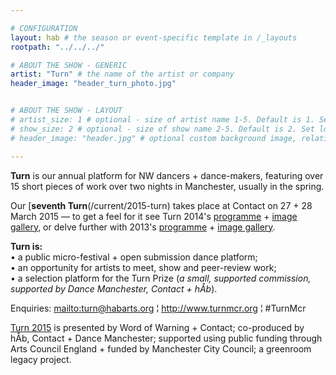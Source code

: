 ```yaml
---

# CONFIGURATION
layout: hab # the season or event-specific template in /_layouts
rootpath: "../../../"

# ABOUT THE SHOW - GENERIC
artist: "Turn" # the name of the artist or company
header_image: "header_turn_photo.jpg"   


# ABOUT THE SHOW - LAYOUT
# artist_size: 1 # optional - size of artist name 1-5. Default is 1. Set longer names to lower values
# show_size: 2 # optional - size of show name 2-5. Default is 2. Set longer names to lower values
# header_image: "header.jpg" # optional custom background image, relative to current page

---
```

**Turn** is our annual platform for NW dancers + dance-makers, featuring over 15 short pieces of work over two nights in Manchester, usually in the spring.       
       
Our [**seventh Turn**(/current/2015-turn) takes place at Contact on 27 + 28 March 2015 — to get a feel for it see Turn 2014's [programme](/archive/2014-turn) + [image gallery](/galleries/2014-turn), or delve further with 2013's [programme](/archive/2013-turn) + [image gallery](/galleries/2013-turn).       
       
**Turn is:**        
• a public micro-festival + open submission dance platform;        
• an opportunity for artists to meet, show and peer-review work;        
• a selection platform for the Turn Prize (*a small, supported commission, supported by Dance Manchester, Contact + hÅb*).         
        
Enquiries: <mailto:turn@habarts.org> ¦ <http://www.turnmcr.org> ¦ #TurnMcr        
        
[Turn 2015](/current/2015-turn) is presented by Word of Warning + Contact; co-produced by hÅb, Contact + Dance Manchester; supported using public funding through Arts Council England + funded by Manchester City Council; a greenroom legacy project.
